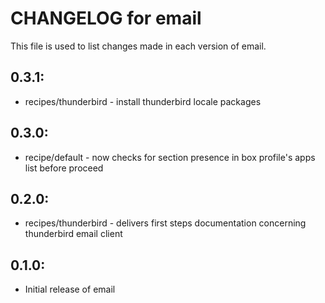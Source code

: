 # CHANGELOG for email

This file is used to list changes made in each version of email.

## 0.3.1:

* recipes/thunderbird - install thunderbird locale packages

## 0.3.0:

* recipe/default - now checks for section presence in box profile's apps list before proceed

## 0.2.0:

* recipes/thunderbird - delivers first steps documentation concerning thunderbird email client

## 0.1.0:

* Initial release of email


